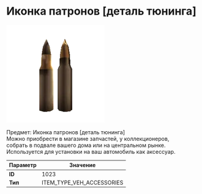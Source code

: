 # Иконка патронов [деталь тюнинга]

![Item Image](../img/1023.webp?raw=true)

Предмет: Иконка патронов [деталь тюнинга]<br>Можно приобрести в магазине запчастей, у коллекционеров,<br>собрать в подвале вашего дома или на центральном рынке.<br>Используется для установки на ваш автомобиль как аксессуар.


| Параметр | Значение |
|----------|----------|
| **ID** | 1023 |
| **Тип** | ITEM_TYPE_VEH_ACCESSORIES |

